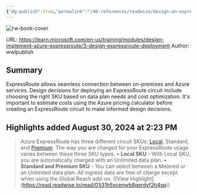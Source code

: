 ```yaml
---
{"dg-publish":true,"permalink":"/40-references/readwise/design-an-express-route-deployment-training/","tags":["rw/articles"]}
---
```


![rw-book-cover](https://learn.microsoft.com/en-us/media/open-graph-image.png)
  
URL: https://learn.microsoft.com/en-us/training/modules/design-implement-azure-expressroute/3-design-expressroute-deployment
Author: wwlpublish

## Summary

ExpressRoute allows seamless connection between on-premises and Azure services. Design decisions for deploying an ExpressRoute circuit include choosing the right SKU based on data plan needs and cost optimization. It's important to estimate costs using the Azure pricing calculator before creating an ExpressRoute circuit to make informed design decisions.

## Highlights added August 30, 2024 at 2:23 PM
>Azure ExpressRoute has three different circuit SKUs: [Local](https://learn.microsoft.com/en-us/azure/expressroute/expressroute-faqs), Standard, and [Premium](https://learn.microsoft.com/en-us/azure/expressroute/expressroute-faqs). The way you are charged for your ExpressRoute usage varies between these three SKU types.
>• **Local SKU** - With Local SKU, you are automatically charged with an Unlimited data plan.
>• **Standard and Premium SKU** - You can select between a Metered or an Unlimited data plan. All ingress data are free of charge except when using the Global Reach add-on. ([View Highlight] (https://read.readwise.io/read/01j31h5xcenwb8qerdyf2tj4sp))


